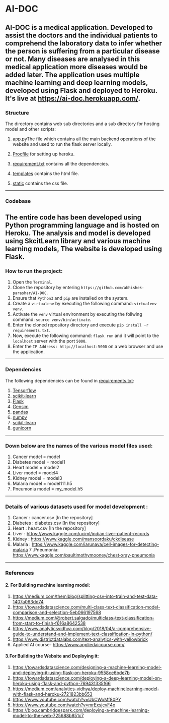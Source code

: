 # AI-DOC
AI-DOC is a medical application. Developed to assist the doctors and the individual patients to comprehend the laboratory data to infer whether the person is suffering from a particular disease or not. Many diseases are analysed in this medical application more diseases would be added later. The application uses multiple machine learning and deep learning models, developed using Flask and deployed to Heroku.
It's live at https://ai-doc.herokuapp.com/. 
---
### Structure

The directory contains web sub directories and a sub directory for hosting model and other scripts:

1. [app.py](https://github.com/abhishek-parashar/AI-DOC/blob/master/app.py)The file which contains all the main backend operations of the website and used to run the flask server locally.
   
2. [Procfile](https://github.com/abhishek-parashar/AI-DOC/blob/master/Procfile) for setting up heroku.

3. [requirement.txt](https://github.com/abhishek-parashar/AI-DOC/blob/master/requirements.txt) contains all the dependencies.

4. [templates](https://github.com/abhishek-parashar/AI-DOC/tree/master/templates) contains the html file.

5. [static](https://github.com/abhishek-parashar/AI-DOC/tree/master/static) contains the css file.
--- 
### Codebase

The entire code has been developed using Python programming language and is hosted on Heroku. The analysis and model is developed using SkcitLearn library and various machine learning models, The website is developed using Flask. 
---
### How to run the project:

  1. Open the `Terminal`.
  2. Clone the repository by entering `https://github.com/abhishek-parashar/AI-DOC`.
  3. Ensure that `Python3` and `pip` are installed on the system.
  4. Create a `virtualenv` by executing the following command: `virtualenv venv`.
  5. Activate the `venv` virtual environment by executing the follwing command: `source venv/bin/activate`.
  6. Enter the cloned repository directory and execute `pip install -r requirements.txt`.
  7. Now, execute the following command: `flask run` and it will point to the `localhost` server with the port `5000`.
  8. Enter the `IP Address: http://localhost:5000` on a web browser and use the application.
 --- 
### Dependencies

The following dependencies can be found in [requirements.txt](https://github.com/abhishek-parashar/Reddit-flair-detection/blob/master/requirements.txt):

  1. [Tensorflow](https://www.tensorflow.org/)
  2. [scikit-learn](https://scikit-learn.org/)
  3. [Flask](https://palletsprojects.com/p/flask/)
  4. [Gensim](https://radimrehurek.com/gensim/)
  5. [pandas](https://pandas.pydata.org/)
  6. [numpy](http://www.numpy.org/)
  7. [scikit-learn](https://scikit-learn.org/stable/index.html)
  8. [gunicorn](https://gunicorn.org/)
 --- 
### Down below are the names of the various model files used:
1. Cancer model = model
2. Diabetes model = model1
3. Heart model = model2
4. Liver model = model4
5. Kidney model = model3
6. Malaria model = model111.h5
7. Pneumonia model = my_model.h5
  
---
### Details of various datasets used for model development :
1. Cancer : cancer.csv [In the repository]
2. Diabetes : diabetes.csv [In the repository]
3. Heart : heart.csv [In the repository]
4. Liver : https://www.kaggle.com/uciml/indian-liver-patient-records
5. Kidney : https://www.kaggle.com/mansoordaku/ckdisease
6. Malaria : https://www.kaggle.com/iarunava/cell-images-for-detecting-malaria
7 .Pneumonia: https://www.kaggle.com/paultimothymooney/chest-xray-pneumonia
---



### References
#### 2. For Building machine learning model:
1. https://medium.com/themlblog/splitting-csv-into-train-and-test-data-1407a063dd74
2. https://towardsdatascience.com/multi-class-text-classification-model-comparison-and-selection-5eb066197568
3. https://medium.com/@robert.salgado/multiclass-text-classification-from-start-to-finish-f616a8642538
4. https://www.analyticsvidhya.com/blog/2018/04/a-comprehensive-guide-to-understand-and-implement-text-classification-in-python/
5. https://www.districtdatalabs.com/text-analytics-with-yellowbrick
6. Applied AI course- https://www.appliedaicourse.com/

#### 3.For Building the Website and Deploying it:
1.	https://towardsdatascience.com/designing-a-machine-learning-model-and-deploying-it-using-flask-on-heroku-9558ce6bde7b
2.	https://towardsdatascience.com/deploying-a-deep-learning-model-on-heroku-using-flask-and-python-769431335f66
3.	https://medium.com/analytics-vidhya/deploy-machinelearning-model-with-flask-and-heroku-2721823bb653
4.	https://www.youtube.com/watch?v=UbCWoMf80PY
5.	https://www.youtube.com/watch?v=mrExsjcvF4o
6.	https://blog.cambridgespark.com/deploying-a-machine-learning-model-to-the-web-725688b851c7
